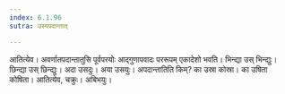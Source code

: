 ```yaml
---
index: 6.1.96
sutra: उस्यपदान्तात्

---
```

आतित्येव। अवर्णातपदान्तातुसि पूर्वपरयोः आद्गुणापवादः पररूपम् एकादेशो भवति। भिन्द्या उस् भिन्द्युः। छिन्द्या उस् छिन्द्युः। अदा उसदुः। अया उसयुः। अपदान्तातिति किम्? का उस्रा कोस्रा। का उषिता कोषिता। आतित्येव, चक्रुः। अबिभयुः।
